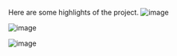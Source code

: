 Here are some highlights of the project.
![image](https://github.com/n-pradip/simple-ecommerce-app/assets/64666568/36649036-3b0f-4905-ac3f-777ce8ae251a)

![image](https://github.com/n-pradip/simple-ecommerce-app/assets/64666568/52c11563-b02f-4569-bc56-4718dc7eb239)

![image](https://github.com/n-pradip/simple-ecommerce-app/assets/64666568/614f4acc-4565-415d-9134-1a5645440a95)
